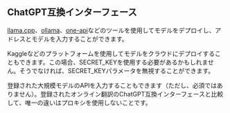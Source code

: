 ## ChatGPT互換インターフェース

[llama.cpp](https://github.com/ggerganov/llama.cpp)、[ollama](https://github.com/ollama/ollama)、[one-api](https://github.com/songquanpeng/one-api)などのツールを使用してモデルをデプロイし、アドレスとモデルを入力することができます。

Kaggleなどのプラットフォームを使用してモデルをクラウドにデプロイすることもできます。この場合、SECRET_KEYを使用する必要があるかもしれません。そうでなければ、SECRET_KEYパラメータを無視することができます。

登録された大規模モデルのAPIを入力することもできます（ただし、必須ではありません）。登録されたオンライン翻訳のChatGPT互換インターフェースと比較して、唯一の違いはプロキシを使用しないことです。
